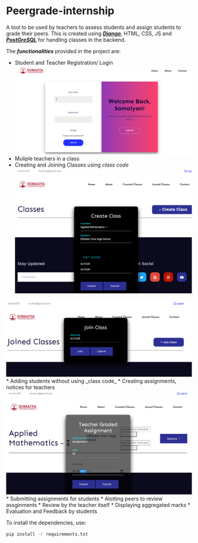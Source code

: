 # Peergrade-internship

A tool to be used by teachers to assess students and assign students to grade their peers. This is created using <a href = "https://docs.djangoproject.com/en/3.1/"> ***Django***</a>, HTML, CSS, JS and <a href = "https://www.postgresql.org/"> ***PostGreSQL***</a> for handling classes in the backend. 

The ***functionalities*** provided in the project are:
* Student and Teacher Registration/ Login
<img src = "Snapshots/Capture.PNG" ><br>
* Muliple teachers in a class
* Creating and Joining Classes using _class code_<br>
<img src = "Snapshots/teacher.PNG" ><br>
<img src = "Snapshots/student1.PNG" >
* Adding students without using _class code_
* Creating assignments, notices for teachers
<img src = "Snapshots/teacher3.PNG" >
<br>
* Submitting assignments for students
* Alotting peers to review assginments
* Review by the teacher itself
* Displaying aggregated marks
* Evaluation and Feedback by students

To install the dependencies, use:
```bash
pip install -r requirements.txt
```

